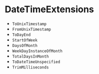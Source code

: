 # DateTimeExtensions
- <code>ToUnixTimestamp</code>
- <code>FromUnixTimestamp</code>
- <code>ToDayEnd</code>
- <code>StartOfWeek</code>
- <code>DaysOfMonth</code>
- <code>WeekDayInstanceOfMonth</code>
- <code>TotalDaysInMonth</code>
- <code>ToDateTimeUnspecified</code>
- <code>TrimMilliseconds</code>